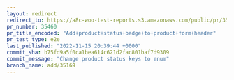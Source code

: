 ```yaml
---
layout: redirect
redirect_to: https://a8c-woo-test-reports.s3.amazonaws.com/public/pr/35460/e2e/index.html
pr_number: 35460
pr_title_encoded: "Add+product+status+badge+to+product+form+header"
pr_test_type: e2e
last_published: "2022-11-15 20:39:44 +0000"
commit_sha: b75fd9a5f0ca1bea614c621d2fac801baf7d9309
commit_message: "Change product status keys to enum"
branch_name: add/35169
---
```

